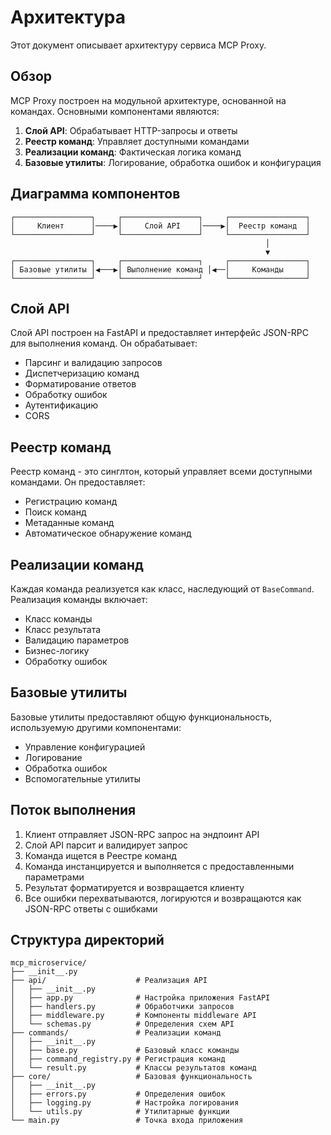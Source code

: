 # Архитектура

Этот документ описывает архитектуру сервиса MCP Proxy.

## Обзор

MCP Proxy построен на модульной архитектуре, основанной на командах. Основными компонентами являются:

1. **Слой API**: Обрабатывает HTTP-запросы и ответы
2. **Реестр команд**: Управляет доступными командами
3. **Реализации команд**: Фактическая логика команд
4. **Базовые утилиты**: Логирование, обработка ошибок и конфигурация

## Диаграмма компонентов

```
┌─────────────────┐     ┌─────────────────┐     ┌─────────────────┐
│     Клиент      │────▶│     Слой API    │────▶│  Реестр команд  │
└─────────────────┘     └─────────────────┘     └─────────────────┘
                                                         │
                                                         ▼
┌─────────────────┐     ┌─────────────────┐     ┌─────────────────┐
│ Базовые утилиты │◀───▶│ Выполнение команд │◀──│     Команды     │
└─────────────────┘     └─────────────────┘     └─────────────────┘
```

## Слой API

Слой API построен на FastAPI и предоставляет интерфейс JSON-RPC для выполнения команд. Он обрабатывает:

- Парсинг и валидацию запросов
- Диспетчеризацию команд
- Форматирование ответов
- Обработку ошибок
- Аутентификацию
- CORS

## Реестр команд

Реестр команд - это синглтон, который управляет всеми доступными командами. Он предоставляет:

- Регистрацию команд
- Поиск команд
- Метаданные команд
- Автоматическое обнаружение команд

## Реализации команд

Каждая команда реализуется как класс, наследующий от `BaseCommand`. Реализация команды включает:

- Класс команды
- Класс результата
- Валидацию параметров
- Бизнес-логику
- Обработку ошибок

## Базовые утилиты

Базовые утилиты предоставляют общую функциональность, используемую другими компонентами:

- Управление конфигурацией
- Логирование
- Обработка ошибок
- Вспомогательные утилиты

## Поток выполнения

1. Клиент отправляет JSON-RPC запрос на эндпоинт API
2. Слой API парсит и валидирует запрос
3. Команда ищется в Реестре команд
4. Команда инстанцируется и выполняется с предоставленными параметрами
5. Результат форматируется и возвращается клиенту
6. Все ошибки перехватываются, логируются и возвращаются как JSON-RPC ответы с ошибками

## Структура директорий

```
mcp_microservice/
├── __init__.py
├── api/                    # Реализация API
│   ├── __init__.py
│   ├── app.py              # Настройка приложения FastAPI
│   ├── handlers.py         # Обработчики запросов
│   ├── middleware.py       # Компоненты middleware API
│   └── schemas.py          # Определения схем API
├── commands/               # Реализации команд
│   ├── __init__.py
│   ├── base.py             # Базовый класс команды
│   ├── command_registry.py # Регистрация команд
│   └── result.py           # Классы результатов команд
├── core/                   # Базовая функциональность
│   ├── __init__.py
│   ├── errors.py           # Определения ошибок
│   ├── logging.py          # Настройка логирования
│   └── utils.py            # Утилитарные функции
└── main.py                 # Точка входа приложения
``` 